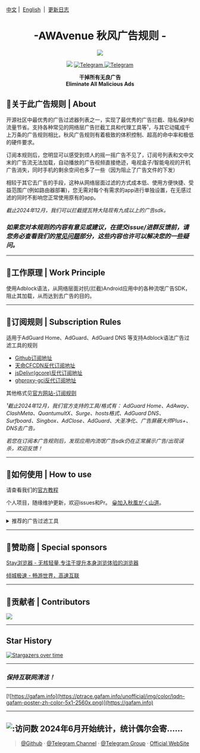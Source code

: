 <div align="left">
<a href="/README.md">中文</a>&nbsp;|&nbsp;
<a href="/assets/README_en-US.md">English</a> &nbsp;|&nbsp;
<a href="/assets/README_Update.md">更新日志</a> 
</div>


<h1 align="center">-AWAvenue 秋风广告规则 -</h1>

<p align="center">
   <img src="https://img.jsdelivr.com/raw.githubusercontent.com/TG-Twilight/AWAvenue-Ads-Rule/main/assets/assets.png">
</p>
<p align="center">
 <img src="https://img.shields.io/github/stars/TG-Twilight/AWAvenue-Ads-Rule?style=for-the-badge&colorA=FFEBEB&colorB=FFD9DC&logo=github&logoColor=black">
  <a href="https://t.me/AWAvenueAdsRule">
    <img src="https://img.shields.io/badge/dynamic/json?style=for-the-badge&colorA=DAE9FC&colorB=056DE8&label=%E9%A2%91%E9%81%93&logo=telegram&query=%24.data.totalSubs&url=https%3A%2F%2Fapi.spencerwoo.com%2Fsubstats%2F%3Fsource%3Dtelegram%26queryKey%3DAWAvenueAdsRule" alt="Telegram">
  </a>
  <a href="https://t.me/AWAvenueAdsChat">
    <img src="https://img.shields.io/badge/dynamic/json?style=for-the-badge&colorA=DAE9FC&colorB=056DE8&label=%E7%BE%A4%E8%81%8A&logo=telegram&query=%24.data.totalSubs&url=https%3A%2F%2Fapi.spencerwoo.com%2Fsubstats%2F%3Fsource%3Dtelegram%26queryKey%3DAWAvenueAdsChat" alt="Telegram">
  </a>
</p>


<p align="center"><b>干掉所有无良广告<br>Eliminate All Malicious Ads</b></p>

## 🍁关于此广告规则 | About

开源社区中最优秀的广告过滤器列表之一，实现了最优秀的广告拦截、隐私保护和流量节省。支持各种常见的网络层广告拦截工具和代理工具等¹，与其它动辄成千上万条的广告规则相比，秋风广告规则有着极致的体积控制、超高的命中率和极低的硬件要求。

订阅本规则后，您明显可以感受到烦人的摇一摇广告不见了，订阅号列表和文中文末的广告流无法加载，自动播放的广告视频直接绝迹，电视盒子/智能电视的开机广告消失，同时手机的剩余空间也多了一些（因为阻止了广告文件的下发）

相较于其它去广告的手段，这种从网络层面过滤的方式成本低、使用方便快捷、受益范围广(例如路由器部署)，您无需对每个有需求的app进行单独设置，在无感过滤的同时不影响您正常使用原有的app。

*截止2024年12月，我们可以拦截提瓦特大陆现有九成以上的广告sdk。*

### *如果您对本规则的内容有意见或建议，在提交issue/进群反馈前，请您务必查看我们的[常见问题](https://awavenue.top/Knowledge.html#%E5%B8%B8%E8%A7%81%E9%97%AE%E9%A2%98-%E4%B8%8E%E7%AD%94%E7%96%91)部分，这些内容也许可以解决您的一些疑问。*

---

## 🍁工作原理 | Work Principle

使用Adblock语法，从网络层面对抗(拦截)Android应用中的各种流氓广告SDK，阻止其加载，从而达到去广告的目的。<br />

---

## 🍁订阅规则 | Subscription Rules

适用于AdGuard Home、AdGuard、AdGuard DNS 等支持Adblock语法广告过滤工具的规则

- [Github订阅地址](https://raw.githubusercontent.com/TG-Twilight/AWAvenue-Ads-Rule/main/AWAvenue-Ads-Rule.txt)
- [天命CFCDN反代订阅地址](https://github.boki.moe/https://raw.githubusercontent.com/TG-Twilight/AWAvenue-Ads-Rule/main/AWAvenue-Ads-Rule.txt)
- [jsDelivr(gcore)反代订阅地址](https://gcore.jsdelivr.net/gh/TG-Twilight/AWAvenue-Ads-Rule@main/AWAvenue-Ads-Rule.txt)
- [ghproxy-gci反代订阅地址](https://ghp.ci/https://raw.githubusercontent.com/TG-Twilight/AWAvenue-Ads-Rule/main/AWAvenue-Ads-Rule.txt)

其他格式见[官方网站-订阅规则](https://awavenue.top/Sub.html)

*¹截止2024年12月，我们官方支持的工具/格式有：
AdGuard Home、AdAway、ClashMeta、QuantumultX、Surge、hosts格式、AdGuard DNS、Surfboard、Singbox、AdClose、AdGuard、大圣净化、广告屏蔽大师Plus+、DNS去广告。*

 *若您在订阅本广告规则后，发现应用内流氓广告sdk仍在正常展示广告/出现误杀，欢迎反馈！*

---

## 🍁如何使用 | How to use
请查看我们的[官方教程](https://awavenue.top/Knowledge.html)

个人项目，随缘维护更新，欢迎issues和Pr。   [😀加入秋風がく山道](https://t.me/AWAvenueAdsChat)。

---

<details>
  <summary>推荐的广告过滤工具</summary>

- [AdGuard Home](https://github.com/AdguardTeam/AdGuardHome)    *安装在路由器，广告过滤工具较为理想的工作位置*，目前，秋风广告规则已加入AdGuard官方列表，你可以直接在 “从列表中选择” 订阅！

- [AdGuard](https://adguard.com/)    *多端使用，支持Android、Windows、Mac、iOS*

- [AdAway](https://adaway.org/)    *AdAway 是一款使用 hosts 文件的 Android 开源广告拦截器。*

- [AdGuard DNS](https://adguard-dns.io/en/welcome.html)    *直接使用自定义的DNS服务器，目前，秋风广告规则已加入AdGuard官方列表，你可以直接在AdGuard DNS Filters中订阅！*

- [AdGuard Home For Magisk](https://github.com/twoone-3/AdGuardHomeForMagisk)   *AdGuard Home的Magisk版本*

- [AdClose（Xposed module）](https://github.com/zjyzip/AdClose)    *Xposed模块，可以通过hook拦截常见广告，内置秋风广告规则，感谢@zjyzip*

</details>

---

## 🍁赞助商 | Special sponsors

[Stay浏览器 - 无核轻量,专注于提升本身浏览体验的浏览器](https://play.google.com/store/apps/details?id=com.dajiu.stay)

[倾城极速 - 畅游世界，高速互联](https://panel.qqcjs.top/#/register?code=prbbRzx9)

---

## 🍁贡献者 | Contributors

<p align="left"><a href="https://github.com/TG-Twilight/AWAvenue-Ads-Rule/graphs/contributors"><img src="https://contrib.rocks/image?repo=TG-Twilight/AWAvenue-Ads-Rule&max=50" /></a></p>

---

## Star History

[![Stargazers over time](https://starchart.cc/TG-Twilight/AWAvenue-Ads-Rule.svg?variant=adaptive)](https://starchart.cc/TG-Twilight/AWAvenue-Ads-Rule)

---

### ***保持互联网清洁！***

---

[![https://gafam.info](https://ptrace.gafam.info/unofficial/img/color/lqdn-gafam-poster-zh-color-5x1-2560x.png)](https://gafam.info)

---
![:访问数](https://moe-counter.glitch.me/get/@TG-Twiligh?theme=gelbooru)
2024年6月开始统计，统计偶尔会寄......
---

> [@Github](https://github.com/TG-Twilight/AWAvenue-Ads-Rule) · [@Telegram Channel](https://t.me/AWAvenueAdsRule) · [@Telegram Group](https://t.me/AWAvenueAdsChat) · [Official WebSite](https://awavenue.top/)
